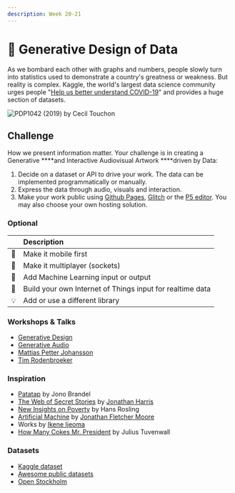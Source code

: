 ```yaml
---
description: Week 20-21
---
```


# 🥈 Generative Design of Data

As we bombard each other with graphs and numbers, people slowly turn into statistics used to demonstrate a country's greatness or weakness. But reality is complex. Kaggle, the world's largest data science community urges people "[Help us better understand COVID-19](https://www.kaggle.com/covid19)" and provides a huge section of datasets. 

![PDP1042 \(2019\) by Cecil Touchon](https://images.squarespace-cdn.com/content/v1/5121025ce4b0b5151b71b786/1587991997817-K592QZN1MTBQUR1OMV7I/ke17ZwdGBToddI8pDm48kFlmZVLI_h5iwDtzHvYVhn8UqsxRUqqbr1mOJYKfIPR7LoDQ9mXPOjoJoqy81S2I8PaoYXhp6HxIwZIk7-Mi3Tsic-L2IOPH3Dwrhl-Ne3Z25N5wYEm9Bnn-MuukSh7Gs-BafdBJ9OF5xSQ0E6qo_IWbtxPRH917Fz9Qv_NunPol/Screenshot+2020-04-27+at+13.52.41.jpg?format=1000w)

## Challenge

How we present information matter. Your challenge is in creating a Generative ****and Interactive Audiovisual Artwork ****driven by Data:

1. Decide on a dataset or API to drive your work. The data can be implemented programmatically or manually.
2. Express the data through audio, visuals and interaction.
3. Make your work public using [Github Pages](https://pages.github.com/), [Glitch](http://glitch.com/) or the [P5 editor](https://editor.p5js.org/). You may also choose your own hosting solution.

### Optional

|  | Description |
| :--- | :--- |
| 📱 | Make it mobile first |
| 🤼 | Make it multiplayer \(sockets\) |
| 📖 | Add Machine Learning input or output |
| 🤖 | Build your own Internet of Things input for realtime data |
| 💡 | Add or use a different library |

### Workshops & Talks

* [Generative Design](../workshops.md#generative-design)
* [Generative Audio](../workshops.md#generative-audio)
* [Mattias Petter Johansson](../team.md#mattias-petter-johansson-fun-fun-function)
* [Tim Rodenbroeker](../team.md#tim-rodenbroeker)

### Inspiration

* [Patatap](https://patatap.com/) by Jono Brandel
* [The Web of Secret Stories](https://www.ted.com/talks/jonathan_harris_the_web_s_secret_stories) by [Jonathan Harris](http://number27.org/)
* [New Insights on Poverty](https://www.ted.com/talks/hans_rosling_new_insights_on_poverty) by Hans Rosling
* [Artificial Machine](https://www.polygonfuture.com/akm) by [Jonathan Fletcher Moore](https://www.polygonfuture.com/)
* Works by [Ikene Ijeoma](https://studioijeoma.com/)
* [How Many Cokes Mr. President](https://howmanycokesmrpresident.com/) by Julius Tuvenwall

### Datasets

* [Kaggle dataset](https://www.kaggle.com/datasets)
* [Awesome public datasets](https://github.com/awesomedata/awesome-public-datasets)
* [Open Stockholm](https://dataportalen.stockholm.se/dataportalen/)


